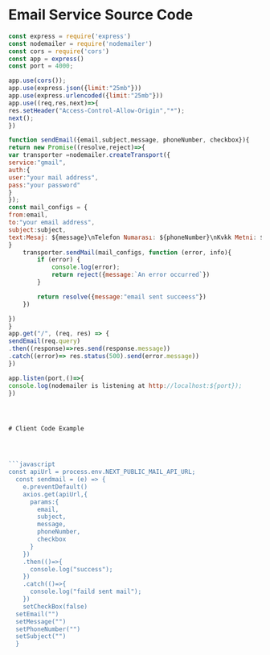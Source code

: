 # Email Service Source Code




```javascript
const express = require('express')
const nodemailer = require('nodemailer')
const cors = require('cors')
const app = express()
const port = 4000;

app.use(cors());
app.use(express.json({limit:"25mb"}))
app.use(express.urlencoded({limit:"25mb"}))
app.use((req,res,next)=>{
res.setHeader("Access-Control-Allow-Origin","*");
next();
})

function sendEmail({email,subject,message, phoneNumber, checkbox}){
return new Promise((resolve,reject)=>{
var transporter =nodemailer.createTransport({
service:"gmail",
auth:{
user:"your mail address",
pass:"your password"
}
});
const mail_configs = {
from:email,
to:"your email address",
subject:subject,
text:Mesaj: ${message}\nTelefon Numarası: ${phoneNumber}\nKvkk Metni: ${checkbox}
}
    transporter.sendMail(mail_configs, function (error, info){
        if (error) {
            console.log(error);
            return reject({message:`An error occurred`})
        }

        return resolve({message:"email sent succeess"})
    })

})
}
app.get("/", (req, res) => {
sendEmail(req.query)
.then((response)=>res.send(response.message))
.catch((error)=> res.status(500).send(error.message))
})

app.listen(port,()=>{
console.log(nodemailer is listening at http://localhost:${port});
})




# Client Code Example




```javascript
const apiUrl = process.env.NEXT_PUBLIC_MAIL_API_URL;
  const sendmail = (e) => {
    e.preventDefault()
    axios.get(apiUrl,{
      params:{
        email,
        subject,
        message,
        phoneNumber,
        checkbox
      }
    })
    .then(()=>{
      console.log("success");
    })
    .catch(()=>{
      console.log("faild sent mail");
    })
    setCheckBox(false)
  setEmail("")
  setMessage("")
  setPhoneNumber("")
  setSubject("")
  }
```


